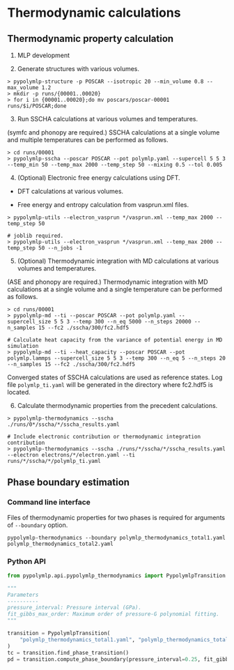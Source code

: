 # Thermodynamic calculations

## Thermodynamic property calculation
1. MLP development

2. Generate structures with various volumes.
```shell
> pypolymlp-structure -p POSCAR --isotropic 20 --min_volume 0.8 --max_volume 1.2
> mkdir -p runs/{00001..00020}
> for i in {00001..00020};do mv poscars/poscar-00001 runs/$i/POSCAR;done
```

3. Run SSCHA calculations at various volumes and temperatures.

(symfc and phonopy are required.)
SSCHA calculations at a single volume and multiple temperatures can be performed as follows.
```shell
> cd runs/00001
> pypolymlp-sscha --poscar POSCAR --pot polymlp.yaml --supercell 5 5 3 --temp_min 50 --temp_max 2000 --temp_step 50 --mixing 0.5 --tol 0.005
```

4. (Optional) Electronic free energy calculations using DFT.

- DFT calculations at various volumes.

- Free energy and entropy calculation from vasprun.xml files.

```shell
> pypolymlp-utils --electron_vasprun */vasprun.xml --temp_max 2000 --temp_step 50

# joblib required.
> pypolymlp-utils --electron_vasprun */vasprun.xml --temp_max 2000 --temp_step 50 --n_jobs -1
```

5. (Optional) Thermodynamic integration with MD calculations at various volumes and temperatures.

(ASE and phonopy are required.)
Thermodynamic integration with MD calculations at a single volume and a single temperature can be performed as follows.
```shell
> cd runs/00001
> pypolymlp-md --ti --poscar POSCAR --pot polymlp.yaml --supercell_size 5 5 3 --temp 300 --n_eq 5000 --n_steps 20000 --n_samples 15 --fc2 ./sscha/300/fc2.hdf5

# Calculate heat capacity from the variance of potential energy in MD simulation
> pypolymlp-md --ti --heat_capacity --poscar POSCAR --pot polymlp.lammps --supercell_size 5 5 3 --temp 300 --n_eq 5 --n_steps 20 --n_samples 15 --fc2 ./sscha/300/fc2.hdf5
```

Converged states of SSCHA calculations are used as reference states.
Log file `polymlp_ti.yaml` will be generated in the directory where fc2.hdf5 is located.

6. Calculate thermodynamic properties from the precedent calculations.
```shell
> pypolymlp-thermodynamics --sscha ./runs/0*/sscha/*/sscha_results.yaml

# Include electronic contribution or thermodynamic integration contribution
> pypolymlp-thermodynamics --sscha ./runs/*/sscha/*/sscha_results.yaml --electron electrons/*/electron.yaml --ti runs/*/sscha/*/polymlp_ti.yaml
```

## Phase boundary estimation
### Command line interface
Files of thermodynamic properties for two phases is required for arguments of `--boundary` option.
```shell
pypolymlp-thermodynamics --boundary polymlp_thermodynamics_total1.yaml polymlp_thermodynamics_total2.yaml
```

### Python API
```python
from pypolymlp.api.pypolymlp_thermodynamics import PypolymlpTransition

"""
Parameters
----------
pressure_interval: Pressure interval (GPa).
fit_gibbs_max_order: Maximum order of pressure-G polynomial fitting.
"""

transition = PypolymlpTransition(
    "polymlp_thermodynamics_total1.yaml", "polymlp_thermodynamics_total2.yaml"
)
tc = transition.find_phase_transition()
pd = transition.compute_phase_boundary(pressure_interval=0.25, fit_gibbs_max_order=4)
```
